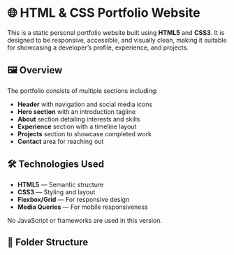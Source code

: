 # 🌐 HTML & CSS Portfolio Website

This is a static personal portfolio website built using **HTML5** and **CSS3**. It is designed to be responsive, accessible, and visually clean, making it suitable for showcasing a developer’s profile, experience, and projects.

## 🖼️ Overview

The portfolio consists of multiple sections including:

- **Header** with navigation and social media icons
- **Hero section** with an introduction tagline
- **About** section detailing interests and skills
- **Experience** section with a timeline layout
- **Projects** section to showcase completed work
- **Contact** area for reaching out

## 🛠️ Technologies Used

- **HTML5** — Semantic structure
- **CSS3** — Styling and layout
- **Flexbox/Grid** — For responsive design
- **Media Queries** — For mobile responsiveness

No JavaScript or frameworks are used in this version.

## 📂 Folder Structure

